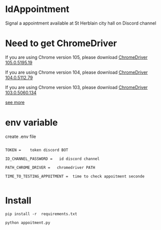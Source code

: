 # IdAppointment

Signal a appointment  available at St Herblain city hall on Discord channel

# Need to get ChromeDriver

If you are using Chrome version 105, please download [ChromeDriver 105.0.5195.19](https://chromedriver.storage.googleapis.com/index.html?path=105.0.5195.19/)

If you are using Chrome version 104, please download [ChromeDriver 104.0.5112.79](https://chromedriver.storage.googleapis.com/index.html?path=104.0.5112.79/)

If you are using Chrome version 103, please download [ChromeDriver 103.0.5060.134](https://chromedriver.storage.googleapis.com/index.html?path=103.0.5060.134/)


[see more](https://chromedriver.chromium.org/downloads)

# env variable

create .env file
<pre><code>
TOKEN =    token discord BOT <br/>
ID_CHANNEL_PASSWORD =   id discord channel<br/>
PATH_CHROME_DRIVER =   chromedriver PATH<br/>
TIME_TO_TESTING_APPOITMENT =  time to check appoitment seconde<br/>
</code></pre>

# Install
<pre><code>pip install -r  requirements.txt</code></pre>
<pre><code>python appoitment.py</code></pre>
